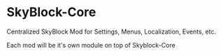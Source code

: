 # SkyBlock-Core
Centralized SkyBlock Mod for Settings, Menus, Localization, Events, etc.

Each mod will be it's own module on top of Skyblock-Core
